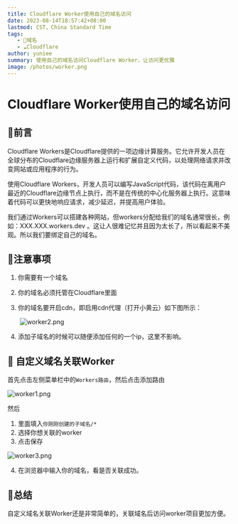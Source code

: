 ```yaml
---
title: Cloudflare Worker使用自己的域名访问
date: 2023-08-14T18:57:42+08:00
lastmod: CST，China Standard Time
tags: 
   - 🔗域名
   - ☁Cloudflare
author: yuniee
summary: 使用自己的域名访问Cloudflare Worker，让访问更优雅
image: /photos/worker.png
---
```


# Cloudflare Worker使用自己的域名访问





## 🐽前言

Cloudflare Workers是Cloudflare提供的一项边缘计算服务。它允许开发人员在全球分布的Cloudflare边缘服务器上运行和扩展自定义代码，以处理网络请求并改变网站或应用程序的行为。

使用Cloudflare Workers，开发人员可以编写JavaScript代码，该代码在离用户最近的Cloudflare边缘节点上执行，而不是在传统的中心化服务器上执行。这意味着代码可以更快地响应请求，减少延迟，并提高用户体验。

我们通过Workers可以搭建各种网站，但workers分配给我们的域名通常很长，例如：XXX.XXX.workers.dev 。这让人很难记忆并且因为太长了，所以看起来不美观。所以我们要绑定自己的域名。



## 🐉注意事项

1. 你需要有一个域名

2. 你的域名必须托管在Cloudflare里面

3. 你的域名要开启cdn，即启用cdn代理（打开小黄云）如下图所示：

   ​    ![worker2.png](https://s2.loli.net/2023/08/19/nSKaUiz7r3HlDFW.png)

4. 添加子域名的时候可以随便添加任何的一个ip，这里不影响。

## 🐅 自定义域名关联Worker



首先点击左侧菜单栏中的`Workers路由`，然后点击添加路由



![worker1.png](https://s2.loli.net/2023/08/19/7EQSlvTDFbByc56.png)

然后 

1. 里面填入``你刚刚创建的子域名/*``
2. 选择你想关联的worker
3. 点击保存

![worker3.png](https://s2.loli.net/2023/08/19/S6lMLgYv5NbamRx.png)

4. 在浏览器中输入你的域名，看是否关联成功。



## 🐂总结

自定义域名关联Worker还是非常简单的，关联域名后访问worker项目更加方便。
